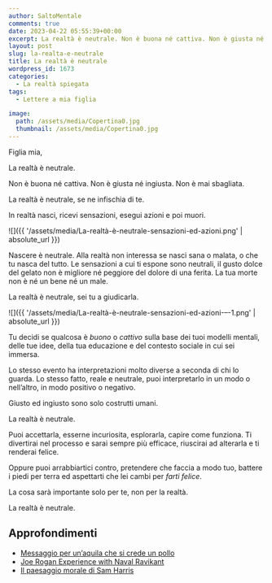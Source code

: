 ```yaml
---
author: SaltoMentale
comments: true
date: 2023-04-22 05:55:39+00:00
excerpt: La realtà è neutrale. Non è buona né cattiva. Non è giusta né ingiusta.
layout: post
slug: la-realta-e-neutrale
title: La realtà è neutrale
wordpress_id: 1673
categories:
  - La realtà spiegata
tags:
  - Lettere a mia figlia

image:
  path: /assets/media/Copertina0.jpg
  thumbnail: /assets/media/Copertina0.jpg
---
```


Figlia mia,

La realtà è neutrale.

Non è buona né cattiva. Non è giusta né ingiusta. Non è mai sbagliata.

La realtà è neutrale, se ne infischia di te.

In realtà nasci, ricevi sensazioni, esegui azioni e poi muori.

![]({{ '/assets/media/La-realtà-è-neutrale-sensazioni-ed-azioni.png' | absolute_url }})

Nascere è neutrale. Alla realtà non interessa se nasci sana o malata, o che tu nasca del tutto. Le sensazioni a cui ti espone sono neutrali, il gusto dolce del gelato non è migliore né peggiore del dolore di una ferita. La tua morte non è né un bene né un male.

La realtà è neutrale, sei tu a giudicarla.

![]({{ '/assets/media/La-realtà-è-neutrale-sensazioni-ed-azioni-–-1.png' | absolute_url }})

Tu decidi se qualcosa è _buono_ o _cattivo_ sulla base dei tuoi modelli mentali, delle tue idee, della tua educazione e del contesto sociale in cui sei immersa.

Lo stesso evento ha interpretazioni molto diverse a seconda di chi lo guarda. Lo stesso fatto, reale e neutrale, puoi interpretarlo in un modo o nell’altro, in modo positivo o negativo.

Giusto ed ingiusto sono solo costrutti umani.

La realtà è neutrale.

Puoi accettarla, esserne incuriosita, esplorarla, capire come funziona. Ti divertirai nel processo e sarai sempre più efficace, riuscirai ad alterarla e ti renderai felice.

Oppure puoi arrabbiartici contro, pretendere che faccia a modo tuo, battere i piedi per terra ed aspettarti che lei cambi per _farti felice_.

La cosa sarà importante solo per te, non per la realtà.

La realtà è neutrale.

## Approfondimenti

- [Messaggio per un’aquila che si crede un pollo](https://amzn.to/43V6Dsz)
- [Joe Rogan Experience with Naval Ravikant](https://www.youtube.com/watch?v=3qHkcs3kG44&pp=ygUoSm9lIFJvZ2FuIEV4cGVyaWVuY2Ugd2l0aCBOYXZhbCBSYXZpa2FudA%3D%3D)
- [Il paesaggio morale di Sam Harris](https://amzn.to/43McyA6)
